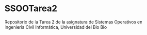 # SSOOTarea2
Repositorio de la Tarea 2 de la asignatura de Sistemas Operativos en Ingeniería Civil Informática, Universidad del Bio Bio

